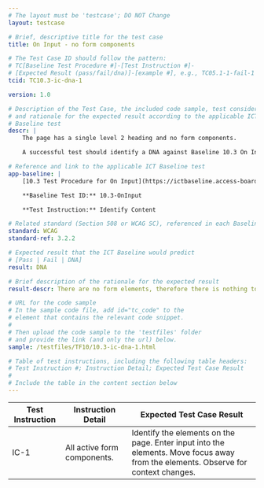 ```yaml
---
# The layout must be 'testcase'; DO NOT Change
layout: testcase

# Brief, descriptive title for the test case
title: On Input - no form components

# The Test Case ID should follow the pattern:
# TC[Baseline Test Procedure #]-[Test Instruction #]-
# [Expected Result (pass/fail/dna)]-[example #], e.g., TC05.1-1-fail-1
tcid: TC10.3-ic-dna-1

version: 1.0

# Description of the Test Case, the included code sample, test considerations,
# and rationale for the expected result according to the applicable ICT
# Baseline test
descr: |
    The page has a single level 2 heading and no form components.

    A successful test should identify a DNA against Baseline 10.3 On Input.

# Reference and link to the applicable ICT Baseline test
app-baseline: |
    [10.3 Test Procedure for On Input](https://ictbaseline.access-board.gov/10Forms/#103-test-procedure-for-on-input)

    **Baseline Test ID:** 10.3-OnInput

    **Test Instruction:** Identify Content

# Related standard (Section 508 or WCAG SC), referenced in each Baseline procedure/step
standard: WCAG
standard-ref: 3.2.2

# Expected result that the ICT Baseline would predict
# [Pass | Fail | DNA]
result: DNA

# Brief description of the rationale for the expected result
result-descr: There are no form elements, therefore there is nothing to input.

# URL for the code sample
# In the sample code file, add id="tc_code" to the
# element that contains the relevant code snippet.
#
# Then upload the code sample to the 'testfiles' folder
# and provide the link (and only the url) below.
sample: /testfiles/TF10/10.3-ic-dna-1.html

# Table of test instructions, including the following table headers:
# Test Instruction #; Instruction Detail; Expected Test Case Result
#
# Include the table in the content section below
---
```

| Test Instruction | Instruction Detail | Expected Test Case Result |
|------------------|--------------------|---------------------------|
| IC-1 | All active form components. | Identify the elements on the page. Enter input into the elements. Move focus away from the elements. Observe for context changes. | DNA: There are no form elements on the page. |

